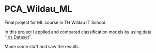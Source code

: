 # PCA_Wildau_ML
Final project for ML course in TH Wildau IT School.

In this project I applied and compared classification models by using data “[Iris Dataset](https://archive.ics.uci.edu/ml/machine-learning-databases/iris/iris.data)”.

Made some stuff and saw the results.

